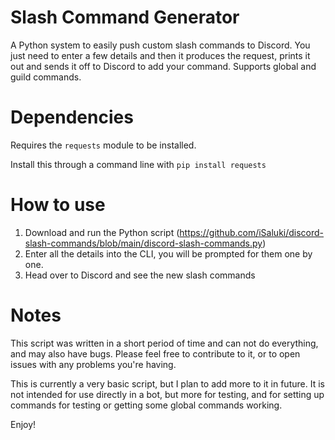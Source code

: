 # Slash Command Generator
A Python system to easily push custom slash commands to Discord.
You just need to enter a few details and then it produces the request, prints it out and sends it off to Discord to add your command.
Supports global and guild commands.


# Dependencies

Requires the `requests` module to be installed.

Install this through a command line with `pip install requests`

# How to use

1) Download and run the Python script (https://github.com/iSaluki/discord-slash-commands/blob/main/discord-slash-commands.py)
2) Enter all the details into the CLI, you will be prompted for them one by one.
3) Head over to Discord and see the new slash commands

# Notes

This script was written in a short period of time and can not do everything, and may also have bugs.
Please feel free to contribute to it, or to open issues with any problems you're having.

This is currently a very basic script, but I plan to add more to it in future. It is not intended for use directly in a bot, but more for testing, and for setting up commands for testing or getting some global commands working.


Enjoy!
